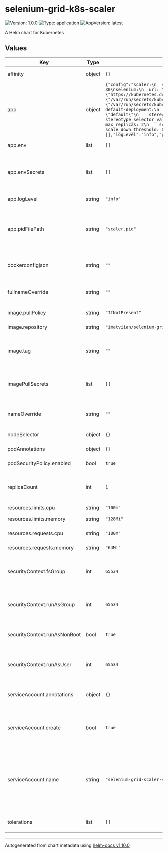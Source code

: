 # selenium-grid-k8s-scaler

![Version: 1.0.0](https://img.shields.io/badge/Version-1.0.0-informational?style=flat-square) ![Type: application](https://img.shields.io/badge/Type-application-informational?style=flat-square) ![AppVersion: latest](https://img.shields.io/badge/AppVersion-latest-informational?style=flat-square)

A Helm chart for Kubernetes

## Values

| Key | Type | Default | Description |
|-----|------|---------|-------------|
| affinity | object | `{}` | Specific affinity options |
| app | object | `{"config":"scaler:\n  scale_up_interval: 30\n  scale_down_interval: 30\nselenium:\n  url: \"http://localhost:4444\"\nkubernetes:\n  api_url: \"https://kubernetes.default.svc.cluster.local\"\n  auth_token_path: \"/var/run/secrets/kubernetes.io/serviceaccount/token\"\n  ca_cert_path: \"/var/run/secrets/kubernetes.io/serviceaccount/ca.crt\"\ndeployments:\n  default-deployment:\n    api_version: \"apps/v1\"\n    namespace: \"default\"\n    stereotype_selector: \"browserName\"\n    stereotype_selector_value: \"chrome\"\n    min_replicas: 1\n    max_replicas: 2\n    scaling_step: 1\n    scale_up_threshold: 1.0\n    scale_down_threshold: 0.7\n","env":[],"envSecrets":[],"logLevel":"info","pidFilePath":"scaler.pid"}` | App sepecific vars |
| app.env | list | `[]` | Environment variables |
| app.envSecrets | list | `[]` | Environment variables created from external Kubernetes Secret |
| app.logLevel | string | `"info"` | Application log level: debug|info|warning|error |
| app.pidFilePath | string | `"scaler.pid"` | Path to the application PID file relatively to the app working directory |
| dockerconfigjson | string | `""` | base64 encoded image registry secret |
| fullnameOverride | string | `""` | Completely replaces the generated name |
| image.pullPolicy | string | `"IfNotPresent"` | Image pull policy |
| image.repository | string | `"imatviian/selenium-grid-k8s-scaler"` | Image repository |
| image.tag | string | `""` | Overrides the image tag whose default is the chart appVersion |
| imagePullSecrets | list | `[]` | Use this only if you dont want to use dockerconfig secret |
| nameOverride | string | `""` | Replaces the name of the chart in the Chart.yaml file |
| nodeSelector | object | `{}` | Specific node selectors |
| podAnnotations | object | `{}` | Specific pod annotations |
| podSecurityPolicy.enabled | bool | `true` | Enable/Disable PSP |
| replicaCount | int | `1` | Replica count of the selenium-grid-k8s-scaler pod |
| resources.limits.cpu | string | `"100m"` | CPU hard limit |
| resources.limits.memory | string | `"128Mi"` | Memory hard limit |
| resources.requests.cpu | string | `"100m"` | Requests cpu value |
| resources.requests.memory | string | `"64Mi"` | Requests memory value |
| securityContext.fsGroup | int | `65534` | File system ownership (nobody is reccomended default) |
| securityContext.runAsGroup | int | `65534` | Run as specified GID (nogroup is reccomended default) |
| securityContext.runAsNonRoot | bool | `true` | Allow or not allow to run application as root user |
| securityContext.runAsUser | int | `65534` | Run as specified UID (nobody is reccomended default) |
| serviceAccount.annotations | object | `{}` | Annotations to add to the service account |
| serviceAccount.create | bool | `true` | Specifies whether a service account should be created |
| serviceAccount.name | string | `"selenium-grid-scaler-sa"` | Name of the service account to use. If not set and create is true, a name is generated using the fullname template |
| tolerations | list | `[]` | Specific toleration options |

----------------------------------------------
Autogenerated from chart metadata using [helm-docs v1.10.0](https://github.com/norwoodj/helm-docs/releases/v1.10.0)
